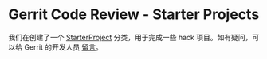 # Gerrit Code Review - Starter Projects

我们在创建了一个 [StarterProject](https://bugs.chromium.org/p/gerrit/issues/list?can=2&q=label%3AStarterProject) 分类，用于完成一些 hack 项目。如有疑问，可以给 Gerrit 的开发人员
[留言](https://groups.google.com/forum/#!forum/repo-discuss)。






 
 
